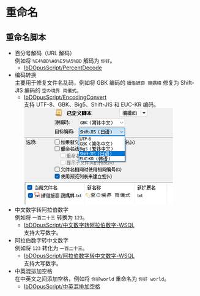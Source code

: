 # 重命名
## 重命名脚本
- 百分号解码（URL 解码）  
    例如将 `%E4%BD%A0%E5%A5%BD` 解码为 `你好`。  
    - [IbDOpusScript/PercentDecode](https://github.com/Chaoses-Ib/IbDOpusScripts/blob/main/Rename%20Scripts/PercentDecode.js)
- 编码转换  
    主要用于修复文件名乱码，例如将 GBK 编码的 `嬻偺嫬奅 椉媀幃` 修复为 Shift-JIS 编码的 `空の境界 両儀式`。  
    - [IbDOpusScript/EncodingConvert](https://github.com/Chaoses-Ib/IbDOpusScripts/blob/main/Rename%20Scripts/EncodingConvert.js)  
        支持 UTF-8、GBK、Big5、Shift-JIS 和 EUC-KR 编码。  
        ![](https://github.com/Chaoses-Ib/IbDOpusScripts/blob/main/Rename%20Scripts/images/EncodingConvert.zh-Hans.png?raw=true)
- 中文数字转阿拉伯数字  
    例如将 `一百二十三` 转换为 `123`。
    - [IbDOpusScript/中文数字转阿拉伯数字-WSQL](https://github.com/Chaoses-Ib/IbDOpusScripts/blob/main/Rename%20Scripts/%E4%B8%AD%E6%96%87%E6%95%B0%E5%AD%97%E8%BD%AC%E9%98%BF%E6%8B%89%E4%BC%AF%E6%95%B0%E5%AD%97-WSQL.vbs)  
        支持大写数字。
- 阿拉伯数字转中文数字  
    例如将 `123` 转化为 `一百二十三`。
    - [IbDOpusScript/阿拉伯数字转中文数字-WSQL](https://github.com/Chaoses-Ib/IbDOpusScripts/blob/main/Rename%20Scripts/%E9%98%BF%E6%8B%89%E4%BC%AF%E6%95%B0%E5%AD%97%E8%BD%AC%E4%B8%AD%E6%96%87%E6%95%B0%E5%AD%97-WSQL.vbs)  
        支持大写数字。
- 中英混排加空格  
    在中英文之间添加空格，例如将 `你好world` 重命名为 `你好 world`。  
    - [IbDOpusScript/中英混排加空格](https://github.com/Chaoses-Ib/IbDOpusScripts/blob/main/Rename%20Scripts/%E4%B8%AD%E8%8B%B1%E6%B7%B7%E6%8E%92%E5%8A%A0%E7%A9%BA%E6%A0%BC.js)